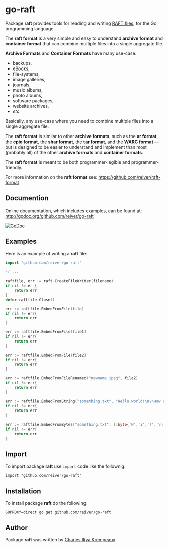 # go-raft

Package **raft** provides tools for reading and writing [RAFT files](https://github.com/reiver/raft-format), for the Go programming language.

The **raft format** is a very simple and easy to understand **archive format** and **container format** that can combine multiple files into a single aggregate file.

**Archive Formats** and **Container Formats** have many use-case:
* backups,
* eBooks,
* file-systems,
* image galleries,
* journals,
* music albums,
* photo albums,
* software packages,
* website archives,
* _etc_.

Basically, any use-case where you need to combine multiple files into a single aggregate file.

The **raft format** is similar to other **archive formats**, such as the  **ar format**, the **cpio format**, the **shar format**, the **tar format**, and the **WARC format** — but is designed to be easier to understand and implement than most (probably all) of the other **archive formats** and **container formats**.

The **raft format** is meant to be both programmer-legible and programmer-friendly.

For more information on the **raft format** see: https://github.com/reiver/raft-format

## Documention

Online documentation, which includes examples, can be found at: http://godoc.org/github.com/reiver/go-raft

[![GoDoc](https://godoc.org/github.com/reiver/go-raft?status.svg)](https://godoc.org/github.com/reiver/go-raft)

## Examples

Here is an example of writing a **raft** file:

```go
import "github.com/reiver/go-raft"

// ...

raftfile, err := raft.CreateFileWriter(filename)
if nil != er {
	return err
}
defer raftfile.Close()

err := raftfile.EmbedFromFile(file)
if nil != err{
	return err
}

err := raftfile.EmbedFromFile(file1)
if nil != err{
	return err
}

err := raftfile.EmbedFromFile(file2)
if nil != err{
	return err
}

err := raftfile.EmbedFromFileRenamed("newname.jpeg", file2)
if nil != err{
	return err
}

err := raftfile.EmbedFromString("something.txt", "Hello world!\n\nHow are you?\n")
if nil != err{
	return err
}

err := raftfile.EmbedFromBytes("something.txt", []byte{'H','i','!','\n'})
if nil != err{
	return err
}
```

## Import

To import package **raft** use `import` code like the follownig:
```
import "github.com/reiver/go-raft"
```

## Installation

To install package **raft** do the following:
```
GOPROXY=direct go get github.com/reiver/go-raft
```

## Author

Package **raft** was written by [Charles Iliya Krempeaux](http://reiver.link)
